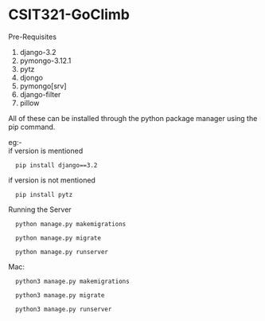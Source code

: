 # CSIT321-GoClimb


Pre-Requisites

1. django-3.2
2. pymongo-3.12.1
3. pytz
4. djongo
5. pymongo[srv]
6. django-filter
7. pillow

All of these can be installed through the python package manager using the pip command.

eg:-  
if version is mentioned

      pip install django==3.2 
      
if version is not mentioned
      
      pip install pytz
     
     
Running the Server

      python manage.py makemigrations

      python manage.py migrate

      python manage.py runserver


Mac: 

      python3 manage.py makemigrations

      python3 manage.py migrate

      python3 manage.py runserver
